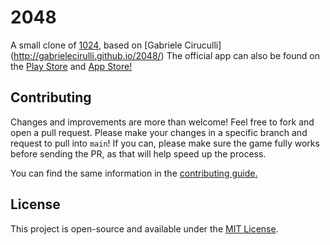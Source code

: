 # 2048
A small clone of [1024](https://play.google.com/store/apps/details?id=com.veewo.a1024), based on [Gabriele Ciruculli] (http://gabrielecirulli.github.io/2048/)
The official app can also be found on the [Play Store](https://play.google.com/store/apps/details?id=com.gabrielecirulli.app2048) and [App Store!](https://itunes.apple.com/us/app/2048-by-gabriele-cirulli/id868076805)

## Contributing
Changes and improvements are more than welcome! Feel free to fork and open a pull request. Please make your changes in a specific branch and request to pull into `main`! If you can, please make sure the game fully works before sending the PR, as that will help speed up the process.

You can find the same information in the [contributing guide.](https://github.com/gabrielecirulli/2048/blob/master/CONTRIBUTING.md)

## License
This project is open-source and available under the [MIT License](LICENSE).
